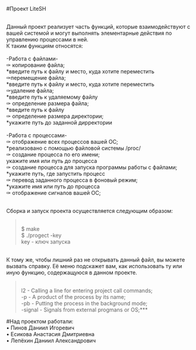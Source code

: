 #Проект LiteSH

<br>Данный проект реализует часть функций, которые взаимодействуют с вашей системой и могут выполнять элементарные действия по управлению процессами в ней.
<br>К таким функциям относятся:
<br>
<br>-Работа с файлами-
<br>✑ копирование файла;
<br>*введите путь к файлу и место, куда хотите переместить
<br>✑перемещение файла;
<br>*введите путь к файлу и место, куда хотите переместить
<br>✑удаление файла;
<br>*введите путь к удаляемому файлу
<br>✑ определение размера файла;
<br>*введите путь к файлу
<br>✑ определение размера директории;
<br>*укажите путь до заданной дирректории 
<br>
<br>-Работа с процессами-
<br>✑ отображение всех процессов вашей ОС;
<br>*реализовано с помощью файловой системы /proc/
<br>✑ создание процесса по его имени;
<br>укажите имя или путь до процесса
<br>✑ создание процесса для запуска программы работы с файлами;
<br>*укажите путь, где запустить процесс
<br>✑ перевод заданного процесса в фоновый режим;
<br> *укажите имя или путь до процесса
<br>✑ отображение сигналов вашей ОС;

<br>Сборка и запуск проекта осуществляется следующим образом:
><br> $ make
><br>$ ./progect -key 
><br>key - ключ запуска
 

<br>К тому же, чтобы лишний раз не открывать данный файл, вы можете вызвать справку. Её меню подскажет вам, как использовать ту или иную функцию, содержащуюся в данном проекте.

><br> l2 - Calling a line for entering project call commands;
><br>-p - A product of the process by its name;
><br>-pb - Putting the process in the background mode;
><br>-signal - Signals from external progmans or OS;***

#Над проектом работали:
<br>• Пинов Даниил Игоревич
<br>• Есикова Анастасия Дмитриевна
<br>• Лепёхин Даниил Александрович


